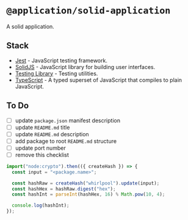 # `@application/solid-application`

A solid application.

## Stack

- [Jest](https://facebook.github.io/jest/) - JavaScript testing framework.
- [SolidJS](https://www.solidjs.com/) - JavaScript library for building user interfaces.
- [Testing Library](https://testing-library.com/) - Testing utilities.
- [TypeScript](https://www.typescriptlang.org/) - A typed superset of JavaScript that compiles to plain JavaScript.

## To Do

- [ ] update `package.json` manifest description
- [ ] update `README.md` title
- [ ] update `README.md` description
- [ ] add package to root `README.md` structure
- [ ] update port number
- [ ] remove this checklist

```typescript
import("node:crypto").then(({ createHash }) => {
  const input = "<package.name>";

  const hashRaw = createHash("whirlpool").update(input);
  const hashHex = hashRaw.digest("hex");
  const hashInt = parseInt(hashHex, 16) % Math.pow(10, 4);

  console.log(hashInt);
});
```
